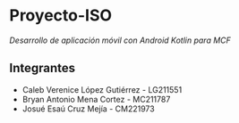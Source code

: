 # Proyecto-ISO
*Desarrollo de aplicación móvil con Android Kotlin para MCF*

## Integrantes 
- Caleb Verenice López Gutiérrez - LG211551
- Bryan Antonio Mena Cortez - MC211787
- Josué Esaú Cruz Mejía - CM221973
